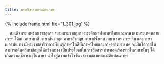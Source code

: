 ```yaml
---
title: พระปรีชาสามารถด้านภาษา
---
```


{% include frame.html file="1_301.jpg" %}
<br>

<p>&nbsp;&nbsp;&nbsp;&nbsp;สมเด็จพระเทพรัตนราชสุดาฯ สยามบรมราชกุมารี ทรงศึกษาทั้งภาษาไทยและภาษาต่างประเทศหลายภาษา ได้แก่ ภาษาบาลี ภาษาสันสกฤต ภาษาอังกฤษ ภาษาฝรั่งเศส ภาษาเขมร ภาษาจีน และภาษาเยอรมัน ทรงมีพระราชดำริว่าการเรียนรู้ภาษาให้ดีทั้งภาษาไทยและภาษาต่างประเทศ จะเป็นโอกาสให้สามารถค้นคว้าหาข้อมูลได้กว้างขวาง เป็นประโยชน์ในการสื่อสาร ถ่ายทอดเรื่องราวในภาษานั้นๆ ได้ เกิดความเชี่ยวชาญในภาษา นำไปสู่ความเข้าใจวัฒนธรรมของแต่ละชาติแต่ละภาษา
<br>
<br></p>
